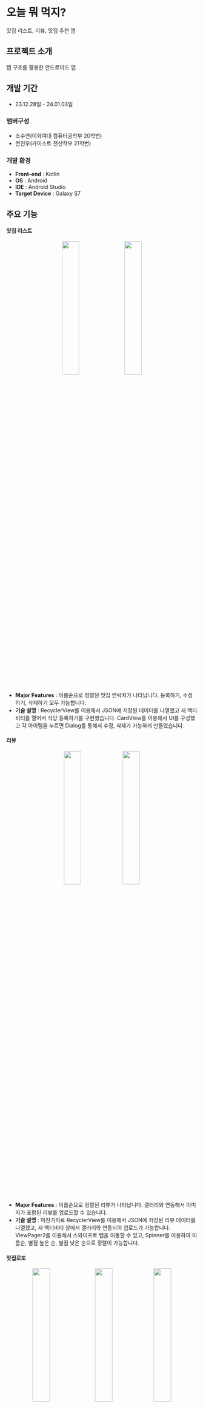 # 오늘 뭐 먹지?
맛집 리스트, 리뷰, 맛집 추천 앱


## 프로젝트 소개
탭 구조를 활용한 안드로이드 앱
<br>

## 개발 기간
* 23.12.28일 - 24.01.03일

### 맴버구성
 - 조수연(이화여대 컴퓨터공학부 20학번)
 - 전진우(카이스트 전산학부 21학번)

### 개발 환경
- **Front-end** : Kotlin
- **OS** : Android
- **IDE** : Android Studio
- **Target Device** : Galaxy S7

## 주요 기능
#### 맛집 리스트
<p align="center">
  <img src="https://github.com/JinwooJeon1024/Madcamp1stWeek/assets/104386015/ffcb4201-c628-4d14-be13-a9c38c0be94f" width="30%" style="margin-right:10px;"/>
  <img src="https://github.com/JinwooJeon1024/Madcamp1stWeek/assets/104386015/1982b3c6-ce3b-4f0a-9954-1654fb62140c" width="30%"/>
</p>

- **Major Features** : 이름순으로 정렬된 맛집 연락처가 나타납니다. 등록하기, 수정하기, 삭제하기 모두 가능합니다.
- **기술 설명** : RecyclerView를 이용해서 JSON에 저장된 데이터를 나열했고 새 액티비티를 열어서 식당 등록하기를 구현했습니다. CardView를 이용해서 UI를 구성했고 각 아이템을 누르면 Dialog를 통해서 수정, 삭제가 가능하게 만들었습니다.

#### 리뷰
<p align="center">
  <img src="https://github.com/JinwooJeon1024/Madcamp1stWeek/assets/104386015/f5f76342-d827-486d-a466-cc2686951d06" width="30%"/>
  <img src="https://github.com/JinwooJeon1024/Madcamp1stWeek/assets/104386015/c03442ae-3f3e-4529-a1b7-857545eb3b88" width="30%"/>

</p>

- **Major Features** : 이름순으로 정렬된 리뷰가 나타납니다. 갤러리와 연동해서 이미지가 포함된 리뷰를 업로드할 수 있습니다.
- **기술 설명** : 마찬가지로 RecyclerView를 이용해서 JSON에 저장된 리뷰 데이터를 나열했고, 새 액티비티 창에서 갤러리와 연동되어 업로드가 가능합니다. ViewPager2를 이용해서 스와이프로 탭을 이동할 수 있고, Spinner를 이용하여 이름순, 별점 높은 순, 별점 낮은 순으로 정렬이 가능합니다.

#### 맛집로또
<p align="center">
  <img src="https://github.com/JinwooJeon1024/Madcamp1stWeek/assets/104386015/82d0b487-db41-40b5-915e-30e63b9f13be" width="30%" style="margin-right:10px;"/>
  <img src="https://github.com/JinwooJeon1024/Madcamp1stWeek/assets/104386015/6f7817fa-7061-437b-9dd2-eca49c358bcd" width="30%"/>
  <img src="https://github.com/JinwooJeon1024/Madcamp1stWeek/assets/104386015/26a81d06-0d65-4186-82b3-78558ea6d450" width="30%"/>

</p>

- **Major Features** : 먹고 싶은 음식 카테고리를 원하는 만큼 고르면, 해당하는 카테고리 중에서 랜덤으로 식당을 골라줍니다.
- **기술 설명** : ImageButton을 이용해서 각 음식 카테고리를 선택할 수 있게 했고, 애니메이션을 이용해 로또 공이 움직이는 것을 구현했습니다. 마찬가지로 Dialog를 이용해서 팝업을 구현했고 선택한 카테고리에 해당하는 음식들만 리스트에 추가해서 리스트 중 랜덤으로 골라서 나타나게 만들었습니다.
